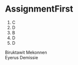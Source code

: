 # AssignmentFirst

                
1. C <br/>
2. D<br/>
3. B<br/>
4. D<br/>
5. D<br/>

Biruktawit Mekonnen<br/>
Eyerus Demissie<br/>
